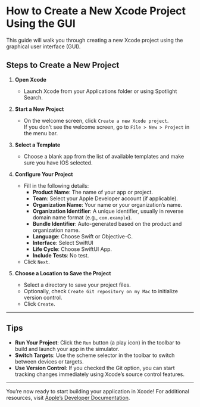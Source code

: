 # How to Create a New Xcode Project Using the GUI

This guide will walk you through creating a new Xcode project using the graphical user interface (GUI).

## Steps to Create a New Project

1. **Open Xcode**
   - Launch Xcode from your Applications folder or using Spotlight Search.

2. **Start a New Project**
   - On the welcome screen, click `Create a new Xcode project`.  
     If you don't see the welcome screen, go to `File > New > Project` in the menu bar.

3. **Select a Template**
   - Choose a blank app from the list of available templates and make sure you have IOS selected.

4. **Configure Your Project**
   - Fill in the following details:
     - **Product Name**: The name of your app or project.
     - **Team**: Select your Apple Developer account (if applicable).
     - **Organization Name**: Your name or your organization’s name.
     - **Organization Identifier**: A unique identifier, usually in reverse domain name format (e.g., `com.example`).
     - **Bundle Identifier**: Auto-generated based on the product and organization name.
     - **Language**: Choose Swift or Objective-C.
     - **Interface**: Select SwiftUI
     - **Life Cycle**: Choose SwiftUI App.
     - **Include Tests**: No test.
   - Click `Next`.

5. **Choose a Location to Save the Project**
   - Select a directory to save your project files.
   - Optionally, check `Create Git repository on my Mac` to initialize version control.
   - Click `Create`.

---

## Tips

- **Run Your Project**: Click the `Run` button (a play icon) in the toolbar to build and launch your app in the simulator.
- **Switch Targets**: Use the scheme selector in the toolbar to switch between devices or targets.
- **Use Version Control**: If you checked the Git option, you can start tracking changes immediately using Xcode’s source control features.

---

You’re now ready to start building your application in Xcode! For additional resources, visit [Apple’s Developer Documentation](https://developer.apple.com/documentation/).
